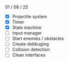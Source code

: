 01 / 08 / 25
- [x] Projectile system
- [x] Timer
- [x] State machine
- [ ] Input manager
- [ ] Start enemies / obstacles
- [ ] Create debbuging
- [ ] Collision detection
- [ ] Clean interfaces
